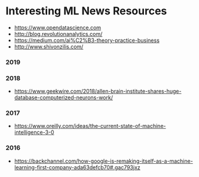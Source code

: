 Interesting ML News Resources
====

* https://www.opendatascience.com
* http://blog.revolutionanalytics.com/
* https://medium.com/ai%C2%B3-theory-practice-business
* http://www.shivonzilis.com/

### 2019


### 2018
  * https://www.geekwire.com/2018/allen-brain-institute-shares-huge-database-computerized-neurons-work/


### 2017
  * https://www.oreilly.com/ideas/the-current-state-of-machine-intelligence-3-0


### 2016
  * https://backchannel.com/how-google-is-remaking-itself-as-a-machine-learning-first-company-ada63defcb70#.gac793jxz
